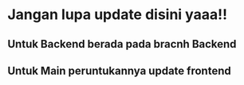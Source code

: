 # Jangan lupa update disini yaaa!!
## Untuk Backend berada pada bracnh Backend
## Untuk Main peruntukannya update frontend

